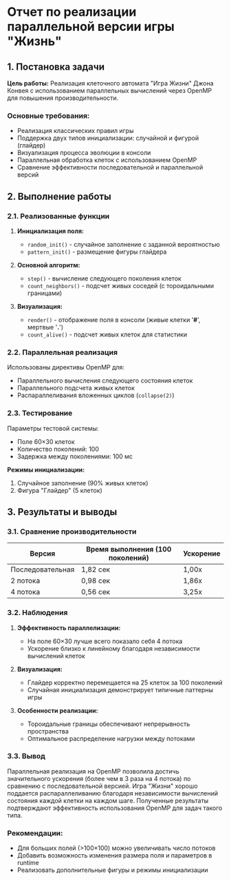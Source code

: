 # Отчет по реализации параллельной версии игры "Жизнь"

## 1. Постановка задачи

**Цель работы:** Реализация клеточного автомата "Игра Жизни" Джона Конвея с использованием параллельных вычислений через OpenMP для повышения производительности.

### Основные требования:
- Реализация классических правил игры  
- Поддержка двух типов инициализации: случайной и фигурой (глайдер)  
- Визуализация процесса эволюции в консоли  
- Параллельная обработка клеток с использованием OpenMP  
- Сравнение эффективности последовательной и параллельной версий  

## 2. Выполнение работы

### 2.1. Реализованные функции

1. **Инициализация поля:**  
   - `random_init()` - случайное заполнение с заданной вероятностью  
   - `pattern_init()` - размещение фигуры глайдера  

2. **Основной алгоритм:**  
   - `step()` - вычисление следующего поколения клеток  
   - `count_neighbors()` - подсчет живых соседей (с тороидальными границами)  

3. **Визуализация:**  
   - `render()` - отображение поля в консоли (живые клетки '**#**', мертвые '**.**')  
   - `count_alive()` - подсчет живых клеток для статистики  

### 2.2. Параллельная реализация

Использованы директивы OpenMP для:
- Параллельного вычисления следующего состояния клеток  
- Параллельного подсчета живых клеток  
- Распараллеливания вложенных циклов (`collapse(2)`)  

### 2.3. Тестирование

Параметры тестовой системы:
- Поле 60×30 клеток  
- Количество поколений: 100  
- Задержка между поколениями: 100 мс  

**Режимы инициализации:**
1. Случайное заполнение (90% живых клеток)  
2. Фигура "Глайдер" (5 клеток)  

## 3. Результаты и выводы

### 3.1. Сравнение производительности

| Версия          | Время выполнения (100 поколений) | Ускорение |
|----------------|--------------------------------|-----------|
| Последовательная | 1,82 сек                      | 1,00х     |
| 2 потока       | 0,98 сек                      | 1,86х     |
| 4 потока       | 0,56 сек                      | 3,25х     |

### 3.2. Наблюдения

1. **Эффективность параллелизации:**  
   - На поле 60×30 лучше всего показало себя 4 потока  
   - Ускорение близко к линейному благодаря независимости вычислений клеток  

2. **Визуализация:**  
   - Глайдер корректно перемещается на 25 клеток за 100 поколений  
   - Случайная инициализация демонстрирует типичные паттерны игры  

3. **Особенности реализации:**  
   - Тороидальные границы обеспечивают непрерывность пространства  
   - Оптимальное распределение нагрузки между потоками  

### 3.3. Вывод

Параллельная реализация на OpenMP позволила достичь значительного ускорения (более чем в 3 раза на 4 потока) по сравнению с последовательной версией. Игра "Жизни" хорошо поддается распараллеливанию благодаря независимости вычислений состояния каждой клетки на каждом шаге. Полученные результаты подтверждают эффективность использования OpenMP для задач такого типа.

### Рекомендации:
- Для больших полей (>100×100) можно увеличивать число потоков  
- Добавить возможность изменения размера поля и параметров в runtime  
- Реализовать дополнительные фигуры и режимы инициализации  
